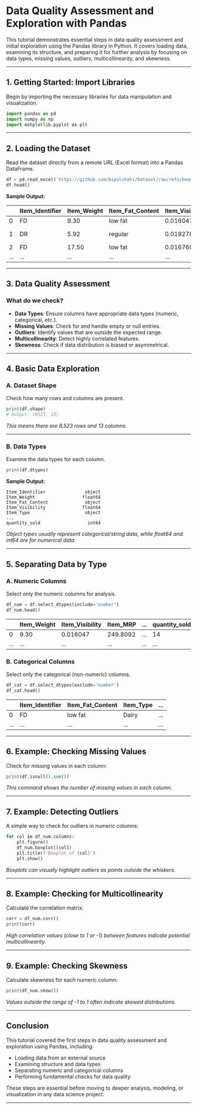 # Data Quality Assessment and Exploration with Pandas

This tutorial demonstrates essential steps in data quality assessment and initial exploration using the Pandas library in Python. It covers loading data, examining its structure, and preparing it for further analysis by focusing on data types, missing values, outliers, multicollinearity, and skewness.

---

## 1. Getting Started: Import Libraries

Begin by importing the necessary libraries for data manipulation and visualization.

```python
import pandas as pd
import numpy as np
import matplotlib.pyplot as plt
```

---

## 2. Loading the Dataset

Read the dataset directly from a remote URL (Excel format) into a Pandas DataFrame.

```python
df = pd.read_excel('https://github.com/bipulshahi/Dataset/raw/refs/heads/main/bigmart.xlsx', index_col=0)
df.head()
```

**Sample Output:**

|   | Item_Identifier | Item_Weight | Item_Fat_Content | Item_Visibility | Item_Type           | Item_MRP | Outlet_Identifier | ... | quantity_sold |
|---|-----------------|-------------|------------------|-----------------|---------------------|----------|-------------------|-----|---------------|
| 0 | FD              | 9.30        | low fat          | 0.016047        | Dairy               | 249.8092 | OUT049            | ... | 14            |
| 1 | DR              | 5.92        | regular          | 0.019278        | Soft Drinks         | 48.2692  | OUT018            | ... | 9             |
| 2 | FD              | 17.50       | low fat          | 0.016760        | Meat                | 141.6180 | OUT049            | ... | 14            |
| ... | ...           | ...         | ...              | ...             | ...                 | ...      | ...               | ... | ...           |

---

## 3. Data Quality Assessment

### What do we check?

- **Data Types**: Ensure columns have appropriate data types (numeric, categorical, etc.).
- **Missing Values**: Check for and handle empty or null entries.
- **Outliers**: Identify values that are outside the expected range.
- **Multicollinearity**: Detect highly correlated features.
- **Skewness**: Check if data distribution is biased or asymmetrical.

---

## 4. Basic Data Exploration

### A. Dataset Shape

Check how many rows and columns are present.

```python
print(df.shape)
# Output: (8523, 13)
```
*This means there are 8,523 rows and 13 columns.*

---

### B. Data Types

Examine the data types for each column.

```python
print(df.dtypes)
```

**Sample Output:**

```
Item_Identifier               object
Item_Weight                  float64
Item_Fat_Content              object
Item_Visibility              float64
Item_Type                     object
...
quantity_sold                  int64
```

*Object types usually represent categorical/string data, while float64 and int64 are for numerical data.*

---

## 5. Separating Data by Type

### A. Numeric Columns

Select only the numeric columns for analysis.

```python
df_num = df.select_dtypes(include='number')
df_num.head()
```

|   | Item_Weight | Item_Visibility | Item_MRP | ... | quantity_sold |
|---|-------------|-----------------|----------|-----|---------------|
| 0 | 9.30        | 0.016047        | 249.8092 | ... | 14            |
| ... | ...       | ...             | ...      | ... | ...           |

### B. Categorical Columns

Select only the categorical (non-numeric) columns.

```python
df_cat = df.select_dtypes(exclude='number')
df_cat.head()
```

|   | Item_Identifier | Item_Fat_Content | Item_Type           | ... |
|---|-----------------|------------------|---------------------|-----|
| 0 | FD              | low fat          | Dairy               | ... |
| ... | ...           | ...              | ...                 | ... |

---

## 6. Example: Checking Missing Values

Check for missing values in each column:

```python
print(df.isnull().sum())
```

*This command shows the number of missing values in each column.*

---

## 7. Example: Detecting Outliers

A simple way to check for outliers in numeric columns:

```python
for col in df_num.columns:
    plt.figure()
    df_num.boxplot([col])
    plt.title(f'Boxplot of {col}')
    plt.show()
```

*Boxplots can visually highlight outliers as points outside the whiskers.*

---

## 8. Example: Checking for Multicollinearity

Calculate the correlation matrix:

```python
corr = df_num.corr()
print(corr)
```

*High correlation values (close to 1 or -1) between features indicate potential multicollinearity.*

---

## 9. Example: Checking Skewness

Calculate skewness for each numeric column:

```python
print(df_num.skew())
```

*Values outside the range of -1 to 1 often indicate skewed distributions.*

---

## Conclusion

This tutorial covered the first steps in data quality assessment and exploration using Pandas, including:

- Loading data from an external source
- Examining structure and data types
- Separating numeric and categorical columns
- Performing fundamental checks for data quality

These steps are essential before moving to deeper analysis, modeling, or visualization in any data science project.

---
